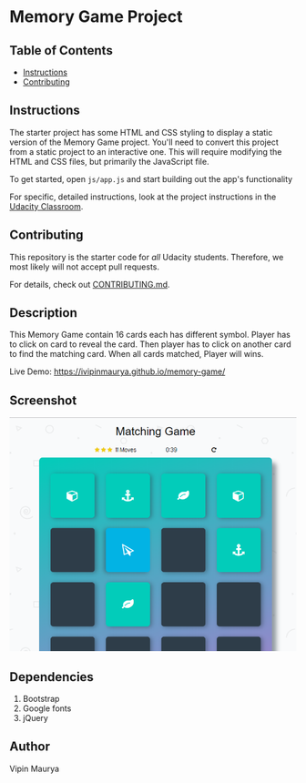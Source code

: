 # Memory Game Project

## Table of Contents

* [Instructions](#instructions)
* [Contributing](#contributing)

## Instructions

The starter project has some HTML and CSS styling to display a static version of the Memory Game project. You'll need to convert this project from a static project to an interactive one. This will require modifying the HTML and CSS files, but primarily the JavaScript file.

To get started, open `js/app.js` and start building out the app's functionality

For specific, detailed instructions, look at the project instructions in the [Udacity Classroom](https://classroom.udacity.com/me).

## Contributing

This repository is the starter code for _all_ Udacity students. Therefore, we most likely will not accept pull requests.

For details, check out [CONTRIBUTING.md](CONTRIBUTING.md).

## Description

This Memory Game contain 16 cards each has different symbol. Player has to click on card to reveal the card. Then player has to click on another card to find the matching card. When all cards matched, Player will wins.

Live Demo: https://ivipinmaurya.github.io/memory-game/

## Screenshot
<img src="https://github.com/ivipinmaurya/memory-game/blob/master/img/Screenshot.png">

## Dependencies

1. Bootstrap
2. Google fonts
3. jQuery

## Author

Vipin Maurya
